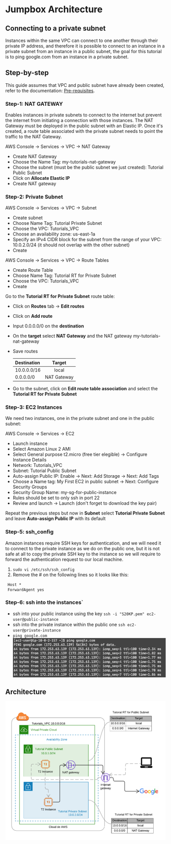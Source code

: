 # Jumpbox Architecture


## Connecting to a private subnet
Instances within the same VPC can connect to one another through their private IP address, and therefore it is possible 
to connect to an instance in a private subnet from an instance in a public subnet, the goal for this tutorial is to ping google.com
from an instance in a private subnet. 

## Step-by-step
This guide assumes that VPC and public subnet have already been created, refer to the documentation: [Pre-requisites](../README.md). 

### Step-1: NAT GATEWAY
Enables instances in private subnets to connect to the internet but prevent the internet from initiating a connection with those instances. 
The NAT Gateway must be deployed in the public subnet with an Elastic IP. Once it's created, a route table associated with the private subnet needs 
to point the traffic to the NAT Gateway.

AWS Console -> Services -> VPC -> NAT Gateway
* Create NAT Gateway
* Choose the Name Tag: my-tutorials-nat-gateway
* Choose the subnet (must be the public subnet we just created): Tutorial Public Subnet
* Click on **Allocate Elastic IP**
* Create NAT gateway

      
### Step-2: Private Subnet
AWS Console -> Services -> VPC -> Subnet
* Create subnet
* Choose Name Tag: Tutorial Private Subnet
* Choose the VPC: Tutorials_VPC
* Choose an availability zone: us-east-1a
* Specify an IPv4 CIDR block for the subnet from the range of your VPC: 10.0.2.0/24 (it should not overlap with the other subnet)
* Create

AWS Console -> Services -> VPC -> Route Tables
* Create Route Table
* Choose Name Tag:  Tutorial RT for Private Subnet
* Choose the VPC: Tutorials_VPC
* Create

Go to the **Tutorial RT for Private Subnet** route table:
* Click on **Routes** tab -> **Edit routes**
* Click on **Add route** 
* Input 0.0.0.0/0 on the **destination** 
* On the **target** select **NAT Gateway** and the NAT gateway my-tutorials-nat-gateway
* Save routes

    | Destination  | Target |
    |  :---   | :---:  |
    | 10.0.0.0/16  | local  |
    | 0.0.0.0/0  | NAT Gateway  |

* Go to the subnet, click on **Edit route table association** and select the **Tutorial RT for Private Subnet**

### Step-3: EC2 Instances
We need two instances, one in the private subnet and one in the public subnet: 

AWS Console -> Services -> EC2
* Launch instance
* Select Amazon Linux 2 AMI 
* Select General purpose t2.micro (free tier elegible) -> Configure Instance Details
* Network: Tutorials_VPC
* Subnet: Tutorial Public Subnet
* Auto-assign Public IP: Enable -> Next: Add Storage -> Next: Add Tags
* Choose a Name tag: My First EC2 in public subnet -> Next: Configure Security Groups
* Security Group Name: my-sg-for-public-instance
* Rules should be set to only ssh in port 22
* Review and launch -> Launch (don't forget to download the key pair)

Repeat the previous steps but now in **Subnet** select **Tutorial Private Subnet**  and leave **Auto-assign Public IP** with its default


### Step-5: ssh_config 
Amazon instances require SSH keys for authentication, and we will need it to connect to the private instance as we do on 
the public one, but it is not safe at all to copy the private SSH key to the instance so we will require to forward the 
authentication request to our local machine. 
1. `sudo vi /etc/ssh/ssh_config`
2. Remove the # on the following lines so it looks like this: 
```
 Host *
 ForwardAgent yes
```

### Step-6: ssh into the instances`
* ssh into your public instance using the key `ssh -i "S20KP.pem" ec2-user@public-instance`
* ssh into the private instance within the public one  `ssh ec2-user@private-instance`
* ``ping google.com``
![Ping google.com](images/ping_google.png)


## Architecture
![Jumpbox architecture](images/JumpboxArchitecture.png)
